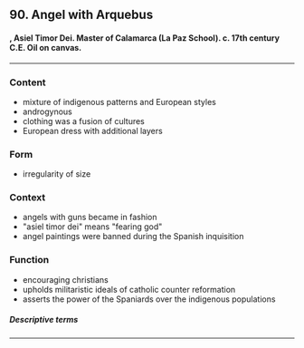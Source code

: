 <!-- order:2 -->
## 90. Angel with Arquebus

#### , Asiel Timor Dei. Master of Calamarca (La Paz School). c. 17th century C.E. Oil on canvas.

---

### Content
- mixture of indigenous patterns and European styles
- androgynous 
- clothing was a fusion of cultures
- European dress with additional layers

### Form
- irregularity of size

### Context
- angels with guns became in fashion
- "asiel timor dei" means "fearing god"
- angel paintings were banned during the Spanish inquisition

### Function
- encouraging christians
- upholds militaristic ideals of catholic counter reformation
- asserts the power of the Spaniards over the indigenous populations

##### Descriptive terms

---

